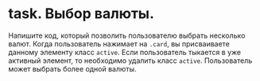 # task. Выбор валюты.

Напишите код, который позволить пользователю выбрать несколько валют. Когда
пользователь нажимает на `.card`, вы присваиваете данному элементу
класс `active`. Если пользователь тыкается в уже активный элемент, то необходимо
удалить класс `active`. Пользователь может выбрать более одной валюты.
